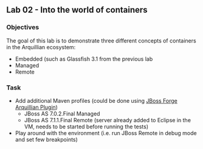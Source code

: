 ## Lab 02 - Into the world of containers

### Objectives
The goal of this lab is to demonstrate three different concepts of containers in the Arquillian ecosystem:

* Embedded (such as Glassfish 3.1 from the previous lab
* Managed
* Remote

### Task

* Add additional Maven profiles (could be done using [JBoss Forge Arquillian Plugin](https://github.com/forge/plugin-arquillian))
   * JBoss AS 7.0.2.Final Managed
   * JBoss AS 7.1.1.Final Remote (server already added to Eclipse in the VM, needs to be started before running the tests)
* Play around with the environment (i.e. run JBoss Remote in debug mode and set few breakpoints)


